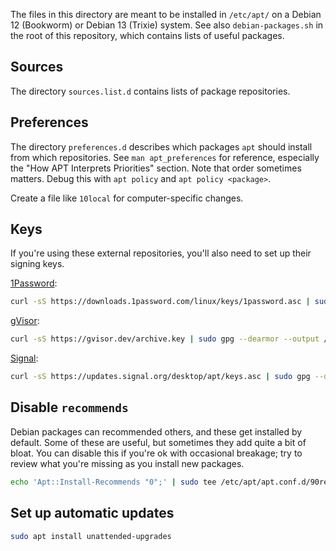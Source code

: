 The files in this directory are meant to be installed in `/etc/apt/` on a
Debian 12 (Bookworm) or Debian 13 (Trixie) system. See also
`debian-packages.sh` in the root of this repository, which contains lists of
useful packages.

## Sources

The directory `sources.list.d` contains lists of package repositories.

## Preferences

The directory `preferences.d` describes which packages `apt` should install
from which repositories. See `man apt_preferences` for reference, especially
the "How APT Interprets Priorities" section. Note that order sometimes matters.
Debug this with `apt policy` and `apt policy <package>`.

Create a file like `10local` for computer-specific changes.

## Keys

If you're using these external repositories, you'll also need to set up their
signing keys.

[1Password](https://support.1password.com/install-linux/):

```sh
curl -sS https://downloads.1password.com/linux/keys/1password.asc | sudo gpg --dearmor --output /usr/share/keyrings/1password-archive-keyring.gpg
```

[gVisor](https://gvisor.dev/docs/user_guide/install/):
```sh
curl -sS https://gvisor.dev/archive.key | sudo gpg --dearmor --output /usr/share/keyrings/gvisor-archive-keyring.gpg
```

[Signal](https://signal.org/download/):

```sh
curl -sS https://updates.signal.org/desktop/apt/keys.asc | sudo gpg --dearmor --output /usr/share/keyrings/signal.gpg
```

## Disable `recommends`

Debian packages can recommended others, and these get installed by default.
Some of these are useful, but sometimes they add quite a bit of bloat. You can
disable this if you're ok with occasional breakage; try to review what you're
missing as you install new packages.

```sh
echo 'Apt::Install-Recommends "0";' | sudo tee /etc/apt/apt.conf.d/90recommends
```

## Set up automatic updates

```sh
sudo apt install unattended-upgrades
```
